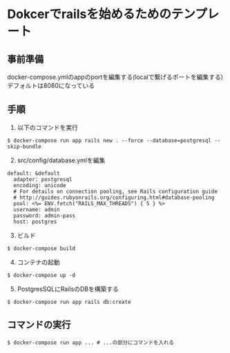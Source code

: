 # Dokcerでrailsを始めるためのテンプレート

## 事前準備

docker-compose.ymlのappのportを編集する(localで繋げるポートを編集する)  
デフォルトは8080になっている

## 手順

1. 以下のコマンドを実行

```
$ docker-compose run app rails new . --force --database=postgresql --skip-bundle
```

2. src/config/database.ymlを編集

```
default: &default
  adapter: postgresql
  encoding: unicode
  # For details on connection pooling, see Rails configuration guide
  # http://guides.rubyonrails.org/configuring.html#database-pooling
  pool: <%= ENV.fetch("RAILS_MAX_THREADS") { 5 } %>
  username: admin
  password: admin-pass
  host: postgres
```

3. ビルド

```
$ docker-compose build
```

4. コンテナの起動

```
$ docker-compose up -d
```

5. PostgresSQLにRailsのDBを構築する

```
$ docker-compose run app rails db:create
```

## コマンドの実行

```
$ docker-compose run app ... # ...の部分にコマンドを入れる
```

